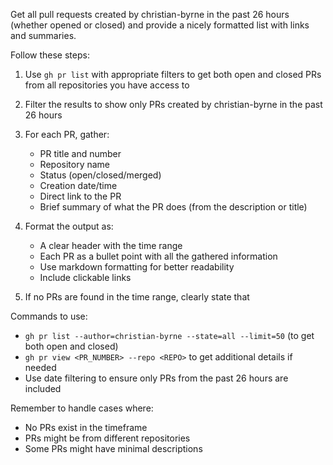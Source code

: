 Get all pull requests created by christian-byrne in the past 26 hours (whether opened or closed) and provide a nicely formatted list with links and summaries.

Follow these steps:

1. Use `gh pr list` with appropriate filters to get both open and closed PRs from all repositories you have access to
2. Filter the results to show only PRs created by christian-byrne in the past 26 hours
3. For each PR, gather:
   - PR title and number
   - Repository name
   - Status (open/closed/merged)
   - Creation date/time
   - Direct link to the PR
   - Brief summary of what the PR does (from the description or title)

4. Format the output as:
   - A clear header with the time range
   - Each PR as a bullet point with all the gathered information
   - Use markdown formatting for better readability
   - Include clickable links

5. If no PRs are found in the time range, clearly state that

Commands to use:
- `gh pr list --author=christian-byrne --state=all --limit=50` (to get both open and closed)
- `gh pr view <PR_NUMBER> --repo <REPO>` to get additional details if needed
- Use date filtering to ensure only PRs from the past 26 hours are included

Remember to handle cases where:
- No PRs exist in the timeframe
- PRs might be from different repositories
- Some PRs might have minimal descriptions